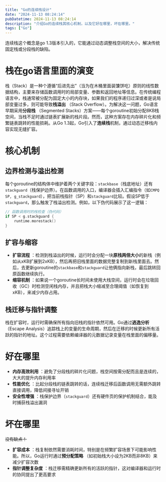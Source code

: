 ```yaml
---
title: "Go的连续栈设计"
date: "2024-11-13 08:24:14"
pubDatetime: 2024-11-13 08:24:14
description: "介绍Go的连续栈其核心机制，以及它好在哪里，坏在哪里。"
tags: ["Go"]
---
```

连续栈这个概念是go 1.3版本引入的，它能通过动态调整栈空间的大小，解决传统固定栈或分段栈的缺陷。
# 栈在go语言里面的演变

栈（Stack）是一种个遵循“后进先出”（当为在木桶里面装馕饼吃）原则的线性数据结构，主要来存储函数调用时的局部变量、参数和返回地址等信息。在传统编程语言中，栈通常被分配为固定大小的内存块，如果我们的程序递归过深或者是说局部变量过多，则可能导致**栈溢出** （Stack Overflow）。为解决这一问题，Go语言早期采用**分段栈** （Segmented Stacks）方案——每个goroutine初始分配8KB栈空间，当栈不足时通过链表扩展新的栈片段。然而，这种方案存在内存碎片化和频繁链表跳转的性能损耗。从Go 1.3起，Go引入了**连续栈**机制，通过动态迁移栈内容实现无缝扩容。

# 核心机制

## 边界检测与溢出检测

每个goroutine的结构体中维护着两个关键字段：`stackbase`（栈底地址）还有 `stackguard`（栈保护边界）。在函数调用的入口，编译器会插入汇编指令（如`CMPQ SP, g_stackguard`），把当前栈指针（SP）和`stackguard`比较。假设SP低于`stackguard`，那么触发了栈溢出检测。例如，以下伪代码展示了这一逻辑：

```go
// 函数调用时的栈检查（伪代码）
if SP < g.stackguard {
    runtime.morestack()
}
```

## 扩容与缩容

- **扩容流程** ：检测到栈溢出的时候，运行时会分配一块**原栈两倍大小**的新栈（例如从xKB扩展到2xKB），然后再把旧栈里面的数据完整复制到新栈里面去。然后，去更新goroutine的`stackbase`和`stackguard`让他俩指向新栈，最后跳转回原函数继续执行。
- **缩容机制** ：如果说一个goroutine长时间未使用大栈空间，运行时会在垃圾回收（GC）时检测空闲栈内存，并且把栈大小缩减至合理阈值（如恢复到xKB），来减少内存占用。

## **栈迁移与指针调整**

栈在扩容时，运行时需确保所有指向旧栈的指针依然可用。Go通过**逃逸分析** （Escape Analysis）追踪栈上的变量的生命周期，然后在迁移的时候更新所有活跃的指针的地址。这个过程需要依赖编译器的元数据记录变量在栈里面的偏移量。

# 好在哪里

- **内存高效利用** ：避免了分段栈的碎片化问题，栈空间按需分配而且是连续的，大大的提升内存利用率
- **性能优化** ：比起分段栈的链表跳转的话，连续栈迁移后函数调用无需额外跳转直接调用，降低间接寻址开销
- **安全性增强** ：栈保护边界（`stackguard`）还有硬件页的保护机制结合，能及时捕获栈溢出漏洞

# 坏在哪里

~~没有缺点！~~

- **扩容成本** ：栈复制依然需要消耗时间，特别是在频繁扩容场景下可能影响性能。所以，Go运行时通过**预分配策略** （如初始栈大小设为2KB而非8KB）来减少扩容次数
- **指针调整复杂度** ：栈迁移需精确更新所有的活跃的指针，这对编译器和运行时的协同提出了更高要求